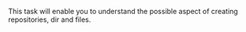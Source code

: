 This task will enable you to understand the possible aspect of creating repositories, dir and files.

